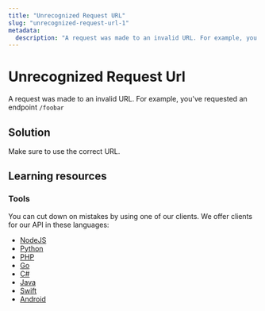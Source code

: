 ```yaml
---
title: "Unrecognized Request URL"
slug: "unrecognized-request-url-1"
metadata: 
  description: "A request was made to an invalid URL. For example, you've requested an endpoint `/foobar`"
---
```


Unrecognized Request Url
========================

A request was made to an invalid URL. For example, you've requested an endpoint `/foobar`

## Solution

Make sure to use the correct URL.

## Learning resources

### Tools

You can cut down on mistakes by using one of our clients. We offer clients for our API in these languages:

- [NodeJS](../sdks/api-clients/apivideo-nodejs-client.md)
- [Python](../sdks/api-clients/apivideo-python-client.md)
- [PHP](../sdks/api-clients/apivideo-php-client.md)
- [Go](../sdks/api-clients/apivideo-go-client.md)
- [C#](../sdks/api-clients/apivideo-csharp-client.md)
- [Java](../sdks/api-clients/apivideo-java-client.md)
- [Swift](../sdks/api-clients/apivideo-swift5-client.md)
- [Android](../sdks/api-clients/apivideo-android-client.md)


